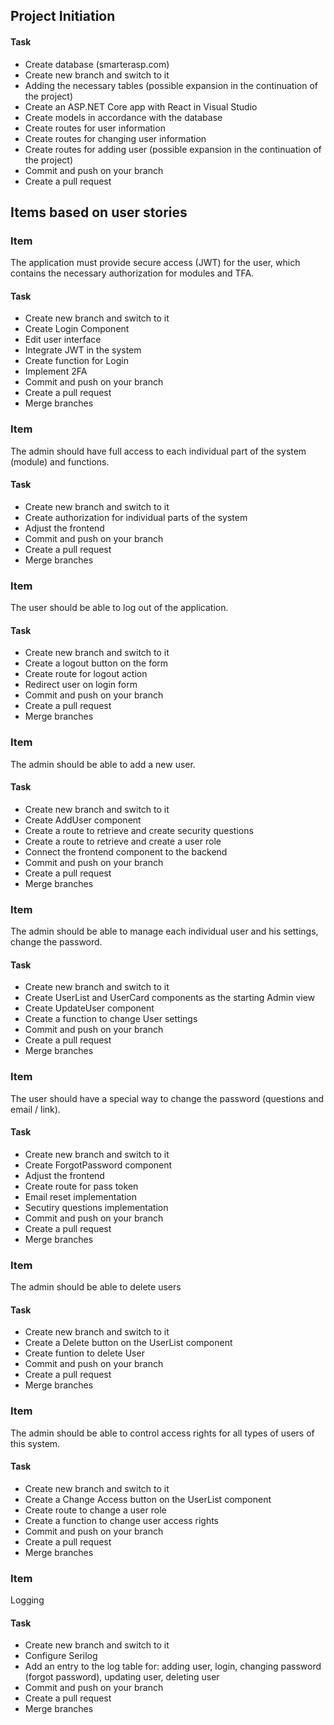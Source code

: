 ## Project Initiation
#### Task
 - Create database (smarterasp.com)
 - Create new branch and switch to it
 - Adding the necessary tables (possible expansion in the continuation of the project)
 - Create an ASP.NET Core app with React in Visual Studio
 - Create models in accordance with the database
 - Create routes for user information
 - Create routes for changing user information
 - Create routes for adding user (possible expansion in the continuation of the project)
 - Commit and push on your branch
 - Create a pull request

## Items based on user stories
### Item
The application must provide secure access (JWT) for the user, which contains the necessary authorization for modules and TFA.
#### Task
 - Create new branch and switch to it
 - Create Login Component
 - Edit user interface
 - Integrate JWT in the system
 - Create function for Login
 - Implement 2FA
 - Commit and push on your branch
 - Create a pull request
 - Merge branches

### Item
The admin should have full access to each individual part of the system (module) and functions.
#### Task
 - Create new branch and switch to it
 - Create authorization for individual parts of the system
 - Adjust the frontend
 - Commit and push on your branch
 - Create a pull request
 - Merge branches

### Item
The user should be able to log out of the application.
#### Task
 - Create new branch and switch to it
 - Create a logout button on the form
 - Create route for logout action
 - Redirect user on login form
 - Commit and push on your branch
 - Create a pull request
 - Merge branches

### Item
The admin should be able to add a new user.
#### Task 
- Create new branch and switch to it
- Create AddUser component
- Create a route to retrieve and create security questions
- Create a route to retrieve and create a user role
- Connect the frontend component to the backend
- Commit and push on your branch
- Create a pull request
- Merge branches

### Item
The admin should be able to manage each individual user and his settings, change the password.
#### Task 
- Create new branch and switch to it
- Create UserList and UserCard components as the starting Admin view
- Create UpdateUser component
- Create a function to change User settings
- Commit and push on your branch
- Create a pull request
- Merge branches

### Item
The user should have a special way to change the password (questions and email / link).
#### Task 
- Create new branch and switch to it
- Create ForgotPassword component
- Adjust the frontend
- Create route for pass token
- Email reset implementation
- Secutiry questions implementation
- Commit and push on your branch
- Create a pull request
- Merge branches

### Item 
The admin should be able to delete users
#### Task 
- Create new branch and switch to it
- Create a Delete button on the UserList component
- Create funtion to delete User
- Commit and push on your branch
- Create a pull request
- Merge branches

### Item 
The admin should be able to control access rights for all types of users of this system.
#### Task 
- Create new branch and switch to it
- Create a Change Access button on the UserList component
- Create route to change a user role
- Create a function to change user access rights
- Commit and push on your branch
- Create a pull request
- Merge branches

### Item 
Logging
#### Task 
- Create new branch and switch to it
- Configure Serilog
- Add an entry to the log table for: adding user, login, changing password (forgot password), updating user, deleting user
- Commit and push on your branch
- Create a pull request
- Merge branches